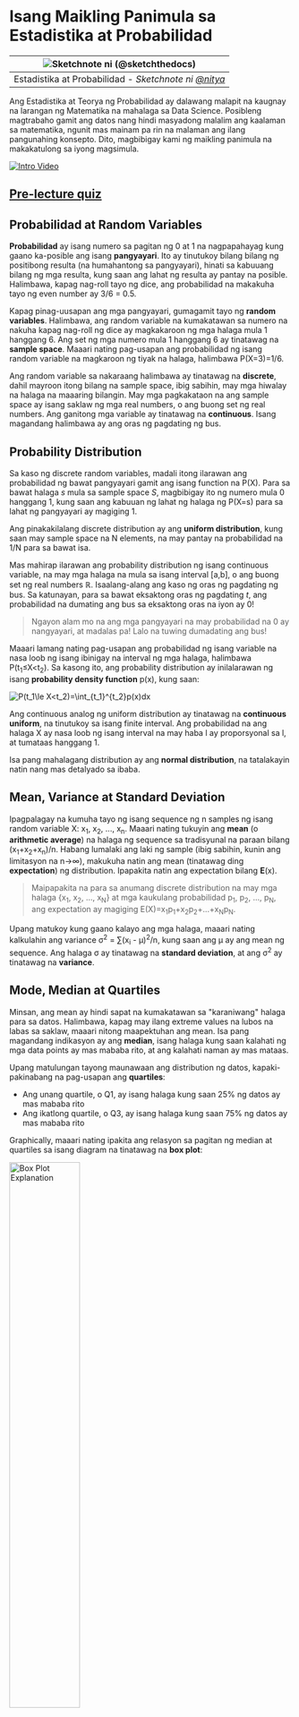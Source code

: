<!--
CO_OP_TRANSLATOR_METADATA:
{
  "original_hash": "ce95884566a74db72572cd51f0cb25ad",
  "translation_date": "2025-09-06T13:56:37+00:00",
  "source_file": "1-Introduction/04-stats-and-probability/README.md",
  "language_code": "tl"
}
-->
# Isang Maikling Panimula sa Estadistika at Probabilidad

|![ Sketchnote ni [(@sketchthedocs)](https://sketchthedocs.dev) ](../../sketchnotes/04-Statistics-Probability.png)|
|:---:|
| Estadistika at Probabilidad - _Sketchnote ni [@nitya](https://twitter.com/nitya)_ |

Ang Estadistika at Teorya ng Probabilidad ay dalawang malapit na kaugnay na larangan ng Matematika na mahalaga sa Data Science. Posibleng magtrabaho gamit ang datos nang hindi masyadong malalim ang kaalaman sa matematika, ngunit mas mainam pa rin na malaman ang ilang pangunahing konsepto. Dito, magbibigay kami ng maikling panimula na makakatulong sa iyong magsimula.

[![Intro Video](../../../../translated_images/video-prob-and-stats.e4282e5efa2f2543400843ed98b1057065c9600cebfc8a728e8931b5702b2ae4.tl.png)](https://youtu.be/Z5Zy85g4Yjw)

## [Pre-lecture quiz](https://ff-quizzes.netlify.app/en/ds/quiz/6)

## Probabilidad at Random Variables

**Probabilidad** ay isang numero sa pagitan ng 0 at 1 na nagpapahayag kung gaano ka-posible ang isang **pangyayari**. Ito ay tinutukoy bilang bilang ng positibong resulta (na humahantong sa pangyayari), hinati sa kabuuang bilang ng mga resulta, kung saan ang lahat ng resulta ay pantay na posible. Halimbawa, kapag nag-roll tayo ng dice, ang probabilidad na makakuha tayo ng even number ay 3/6 = 0.5.

Kapag pinag-uusapan ang mga pangyayari, gumagamit tayo ng **random variables**. Halimbawa, ang random variable na kumakatawan sa numero na nakuha kapag nag-roll ng dice ay magkakaroon ng mga halaga mula 1 hanggang 6. Ang set ng mga numero mula 1 hanggang 6 ay tinatawag na **sample space**. Maaari nating pag-usapan ang probabilidad ng isang random variable na magkaroon ng tiyak na halaga, halimbawa P(X=3)=1/6.

Ang random variable sa nakaraang halimbawa ay tinatawag na **discrete**, dahil mayroon itong bilang na sample space, ibig sabihin, may mga hiwalay na halaga na maaaring bilangin. May mga pagkakataon na ang sample space ay isang saklaw ng mga real numbers, o ang buong set ng real numbers. Ang ganitong mga variable ay tinatawag na **continuous**. Isang magandang halimbawa ay ang oras ng pagdating ng bus.

## Probability Distribution

Sa kaso ng discrete random variables, madali itong ilarawan ang probabilidad ng bawat pangyayari gamit ang isang function na P(X). Para sa bawat halaga *s* mula sa sample space *S*, magbibigay ito ng numero mula 0 hanggang 1, kung saan ang kabuuan ng lahat ng halaga ng P(X=s) para sa lahat ng pangyayari ay magiging 1.

Ang pinakakilalang discrete distribution ay ang **uniform distribution**, kung saan may sample space na N elements, na may pantay na probabilidad na 1/N para sa bawat isa.

Mas mahirap ilarawan ang probability distribution ng isang continuous variable, na may mga halaga na mula sa isang interval [a,b], o ang buong set ng real numbers ℝ. Isaalang-alang ang kaso ng oras ng pagdating ng bus. Sa katunayan, para sa bawat eksaktong oras ng pagdating *t*, ang probabilidad na dumating ang bus sa eksaktong oras na iyon ay 0!

> Ngayon alam mo na ang mga pangyayari na may probabilidad na 0 ay nangyayari, at madalas pa! Lalo na tuwing dumadating ang bus!

Maaari lamang nating pag-usapan ang probabilidad ng isang variable na nasa loob ng isang ibinigay na interval ng mga halaga, halimbawa P(t<sub>1</sub>≤X<t<sub>2</sub>). Sa kasong ito, ang probability distribution ay inilalarawan ng isang **probability density function** p(x), kung saan:

![P(t_1\le X<t_2)=\int_{t_1}^{t_2}p(x)dx](../../../../translated_images/probability-density.a8aad29f17a14afb519b407c7b6edeb9f3f9aa5f69c9e6d9445f604e5f8a2bf7.tl.png)

Ang continuous analog ng uniform distribution ay tinatawag na **continuous uniform**, na tinutukoy sa isang finite interval. Ang probabilidad na ang halaga X ay nasa loob ng isang interval na may haba l ay proporsyonal sa l, at tumataas hanggang 1.

Isa pang mahalagang distribution ay ang **normal distribution**, na tatalakayin natin nang mas detalyado sa ibaba.

## Mean, Variance at Standard Deviation

Ipagpalagay na kumuha tayo ng isang sequence ng n samples ng isang random variable X: x<sub>1</sub>, x<sub>2</sub>, ..., x<sub>n</sub>. Maaari nating tukuyin ang **mean** (o **arithmetic average**) na halaga ng sequence sa tradisyunal na paraan bilang (x<sub>1</sub>+x<sub>2</sub>+x<sub>n</sub>)/n. Habang lumalaki ang laki ng sample (ibig sabihin, kunin ang limitasyon na n→∞), makukuha natin ang mean (tinatawag ding **expectation**) ng distribution. Ipapakita natin ang expectation bilang **E**(x).

> Maipapakita na para sa anumang discrete distribution na may mga halaga {x<sub>1</sub>, x<sub>2</sub>, ..., x<sub>N</sub>} at mga kaukulang probabilidad p<sub>1</sub>, p<sub>2</sub>, ..., p<sub>N</sub>, ang expectation ay magiging E(X)=x<sub>1</sub>p<sub>1</sub>+x<sub>2</sub>p<sub>2</sub>+...+x<sub>N</sub>p<sub>N</sub>.

Upang matukoy kung gaano kalayo ang mga halaga, maaari nating kalkulahin ang variance σ<sup>2</sup> = ∑(x<sub>i</sub> - μ)<sup>2</sup>/n, kung saan ang μ ay ang mean ng sequence. Ang halaga σ ay tinatawag na **standard deviation**, at ang σ<sup>2</sup> ay tinatawag na **variance**.

## Mode, Median at Quartiles

Minsan, ang mean ay hindi sapat na kumakatawan sa "karaniwang" halaga para sa datos. Halimbawa, kapag may ilang extreme values na lubos na labas sa saklaw, maaari nitong maapektuhan ang mean. Isa pang magandang indikasyon ay ang **median**, isang halaga kung saan kalahati ng mga data points ay mas mababa rito, at ang kalahati naman ay mas mataas.

Upang matulungan tayong maunawaan ang distribution ng datos, kapaki-pakinabang na pag-usapan ang **quartiles**:

* Ang unang quartile, o Q1, ay isang halaga kung saan 25% ng datos ay mas mababa rito
* Ang ikatlong quartile, o Q3, ay isang halaga kung saan 75% ng datos ay mas mababa rito

Graphically, maaari nating ipakita ang relasyon sa pagitan ng median at quartiles sa isang diagram na tinatawag na **box plot**:

<img src="images/boxplot_explanation.png" alt="Box Plot Explanation" width="50%">

Dito, kinakalkula rin natin ang **inter-quartile range** IQR=Q3-Q1, at ang tinatawag na **outliers** - mga halaga na nasa labas ng mga hangganan [Q1-1.5*IQR,Q3+1.5*IQR].

Para sa finite distribution na naglalaman ng maliit na bilang ng posibleng mga halaga, ang isang magandang "karaniwang" halaga ay ang madalas na lumalabas, na tinatawag na **mode**. Madalas itong ginagamit sa categorical data, tulad ng mga kulay. Isaalang-alang ang sitwasyon kung saan may dalawang grupo ng tao - ang ilan ay mas gustong pula, at ang iba naman ay mas gustong asul. Kung iko-code natin ang mga kulay sa pamamagitan ng mga numero, ang mean value para sa paboritong kulay ay maaaring nasa orange-green spectrum, na hindi nagpapakita ng aktwal na kagustuhan ng alinmang grupo. Gayunpaman, ang mode ay maaaring isa sa mga kulay, o parehong kulay, kung ang bilang ng mga tao na bumoto para sa kanila ay magkapantay (sa kasong ito tinatawag natin ang sample na **multimodal**).

## Real-world Data

Kapag sinusuri natin ang datos mula sa totoong buhay, madalas na hindi sila random variables sa ganap na kahulugan, sa diwa na hindi tayo nagsasagawa ng mga eksperimento na may hindi tiyak na resulta. Halimbawa, isaalang-alang ang isang koponan ng mga baseball players, at ang kanilang mga datos sa katawan, tulad ng taas, timbang, at edad. Ang mga numerong ito ay hindi eksaktong random, ngunit maaari pa rin nating gamitin ang parehong mga konsepto ng matematika. Halimbawa, ang isang sequence ng mga timbang ng tao ay maaaring ituring na isang sequence ng mga halaga na nakuha mula sa isang random variable. Narito ang sequence ng mga timbang ng aktwal na baseball players mula sa [Major League Baseball](http://mlb.mlb.com/index.jsp), na kinuha mula sa [dataset na ito](http://wiki.stat.ucla.edu/socr/index.php/SOCR_Data_MLB_HeightsWeights) (para sa iyong kaginhawaan, ang unang 20 halaga lamang ang ipinakita):

```
[180.0, 215.0, 210.0, 210.0, 188.0, 176.0, 209.0, 200.0, 231.0, 180.0, 188.0, 180.0, 185.0, 160.0, 180.0, 185.0, 197.0, 189.0, 185.0, 219.0]
```

> **Note**: Upang makita ang halimbawa ng paggamit ng dataset na ito, tingnan ang [kasamang notebook](notebook.ipynb). Mayroon ding ilang mga hamon sa buong aralin, at maaari mong kumpletuhin ang mga ito sa pamamagitan ng pagdaragdag ng ilang code sa notebook na iyon. Kung hindi ka sigurado kung paano mag-operate sa datos, huwag mag-alala - babalikan natin ang paggamit ng datos gamit ang Python sa susunod. Kung hindi mo alam kung paano magpatakbo ng code sa Jupyter Notebook, tingnan ang [artikulong ito](https://soshnikov.com/education/how-to-execute-notebooks-from-github/).

Narito ang box plot na nagpapakita ng mean, median, at quartiles para sa ating datos:

![Weight Box Plot](../../../../translated_images/weight-boxplot.1dbab1c03af26f8a008fff4e17680082c8ab147d6df646cbac440bbf8f5b9c42.tl.png)

Dahil ang ating datos ay naglalaman ng impormasyon tungkol sa iba't ibang **roles** ng player, maaari rin tayong gumawa ng box plot ayon sa role - magbibigay ito sa atin ng ideya kung paano nagkakaiba ang mga halaga ng parameter sa bawat role. Sa pagkakataong ito, isasaalang-alang natin ang taas:

![Box plot by role](../../../../translated_images/boxplot_byrole.036b27a1c3f52d42f66fba2324ec5cde0a1bca6a01a619eeb0ce7cd054b2527b.tl.png)

Ipinapakita ng diagram na ito na, sa karaniwan, ang taas ng mga first basemen ay mas mataas kaysa sa taas ng mga second basemen. Sa susunod na bahagi ng aralin, matututunan natin kung paano mas pormal na masusubok ang hypothesis na ito, at kung paano ipakita na ang ating datos ay statistically significant upang patunayan ito.

> Kapag nagtatrabaho sa totoong datos, ipinapalagay natin na ang lahat ng data points ay mga samples na nakuha mula sa isang probability distribution. Ang assumption na ito ay nagbibigay-daan sa atin na mag-apply ng mga machine learning techniques at bumuo ng mga gumaganang predictive models.

Upang makita kung ano ang distribution ng ating datos, maaari tayong mag-plot ng graph na tinatawag na **histogram**. Ang X-axis ay maglalaman ng bilang ng iba't ibang weight intervals (tinatawag na **bins**), at ang vertical axis ay magpapakita ng bilang ng beses na ang sample ng ating random variable ay nasa loob ng isang ibinigay na interval.

![Histogram of real world data](../../../../translated_images/weight-histogram.bfd00caf7fc30b145b21e862dba7def41c75635d5280de25d840dd7f0b00545e.tl.png)

Mula sa histogram na ito, makikita mo na ang lahat ng mga halaga ay nakasentro sa paligid ng tiyak na mean weight, at habang lumalayo tayo mula sa mean weight - mas kaunti ang mga timbang na may ganitong halaga ang nakikita. Ibig sabihin, napaka-improbable na ang timbang ng isang baseball player ay malayo sa mean weight. Ang variance ng mga timbang ay nagpapakita kung gaano kalaki ang posibilidad na magkaiba ang mga timbang mula sa mean.

> Kung kukunin natin ang mga timbang ng ibang tao, hindi mula sa baseball league, malamang na iba ang distribution. Gayunpaman, ang hugis ng distribution ay mananatiling pareho, ngunit magbabago ang mean at variance. Kaya, kung itetrain natin ang ating model sa mga baseball players, malamang na magbigay ito ng maling resulta kapag ginamit sa mga estudyante ng unibersidad, dahil iba ang underlying distribution.

## Normal Distribution

Ang distribution ng mga timbang na nakita natin sa itaas ay napaka-karaniwan, at maraming sukat mula sa totoong mundo ang sumusunod sa parehong uri ng distribution, ngunit may iba't ibang mean at variance. Ang distribution na ito ay tinatawag na **normal distribution**, at ito ay may mahalagang papel sa estadistika.

Ang paggamit ng normal distribution ay tamang paraan upang makabuo ng random weights ng mga potensyal na baseball players. Kapag alam na natin ang mean weight `mean` at standard deviation `std`, maaari tayong bumuo ng 1000 weight samples sa sumusunod na paraan:
```python
samples = np.random.normal(mean,std,1000)
```

Kung ipo-plot natin ang histogram ng mga nabuong samples, makikita natin ang larawan na halos katulad ng ipinakita sa itaas. At kung dadagdagan natin ang bilang ng samples at ang bilang ng bins, maaari tayong makabuo ng larawan ng normal distribution na mas malapit sa ideal:

![Normal Distribution with mean=0 and std.dev=1](../../../../translated_images/normal-histogram.dfae0d67c202137d552d0015fb87581eca263925e512404f3c12d8885315432e.tl.png)

*Normal Distribution na may mean=0 at std.dev=1*

## Confidence Intervals

Kapag pinag-uusapan natin ang mga timbang ng baseball players, ipinapalagay natin na mayroong tiyak na **random variable W** na tumutugma sa ideal probability distribution ng mga timbang ng lahat ng baseball players (tinatawag na **population**). Ang ating sequence ng mga timbang ay tumutugma sa subset ng lahat ng baseball players na tinatawag nating **sample**. Isang kawili-wiling tanong ay, maaari ba nating malaman ang mga parameter ng distribution ng W, ibig sabihin, mean at variance ng population?

Ang pinakamadaling sagot ay kalkulahin ang mean at variance ng ating sample. Gayunpaman, maaaring mangyari na ang ating random sample ay hindi tumpak na kumakatawan sa buong population. Kaya't makatuwiran na pag-usapan ang **confidence interval**.

> **Confidence interval** ay ang pagtatantiya ng tunay na mean ng population batay sa ating sample, na tumpak sa isang tiyak na probabilidad (o **level of confidence**).

Ipagpalagay na mayroon tayong sample X

1</sub>, ..., X<sub>n</sub> mula sa ating distribusyon. Sa tuwing kukuha tayo ng sample mula sa ating distribusyon, magkakaroon tayo ng iba't ibang mean value μ. Kaya't ang μ ay maituturing na isang random variable. Ang **confidence interval** na may confidence p ay isang pares ng mga halaga (L<sub>p</sub>,R<sub>p</sub>), kung saan **P**(L<sub>p</sub>≤μ≤R<sub>p</sub>) = p, ibig sabihin ang probabilidad na ang nasukat na mean value ay nasa loob ng interval ay katumbas ng p.

Hindi saklaw ng maikling intro na ito ang detalyadong talakayan kung paano kinakalkula ang mga confidence interval. Ang ilang detalye ay matatagpuan [sa Wikipedia](https://en.wikipedia.org/wiki/Confidence_interval). Sa madaling salita, tinutukoy natin ang distribusyon ng computed sample mean kaugnay ng tunay na mean ng populasyon, na tinatawag na **student distribution**.

> **Kawili-wiling Katotohanan**: Ang Student distribution ay ipinangalan sa matematikong si William Sealy Gosset, na naglathala ng kanyang papel sa ilalim ng pseudonym na "Student". Siya ay nagtrabaho sa Guinness brewery, at, ayon sa isa sa mga bersyon, ayaw ng kanyang employer na malaman ng publiko na gumagamit sila ng mga statistical test upang matukoy ang kalidad ng mga raw materials.

Kung nais nating tantiyahin ang mean μ ng ating populasyon na may confidence p, kailangan nating kunin ang *(1-p)/2-th percentile* ng Student distribution A, na maaaring makuha mula sa mga talahanayan, o kalkulahin gamit ang mga built-in na function ng statistical software (hal. Python, R, atbp.). Pagkatapos, ang interval para sa μ ay ibibigay ng X±A*D/√n, kung saan ang X ay ang nakuha na mean ng sample, at ang D ay ang standard deviation.

> **Tandaan**: Hindi rin natin tatalakayin ang mahalagang konsepto ng [degrees of freedom](https://en.wikipedia.org/wiki/Degrees_of_freedom_(statistics)), na mahalaga kaugnay ng Student distribution. Maaari kang sumangguni sa mas kumpletong mga aklat sa statistics upang mas maunawaan ang konseptong ito.

Ang isang halimbawa ng pagkalkula ng confidence interval para sa timbang at taas ay ibinigay sa [kasamang notebook](notebook.ipynb).

| p | Mean ng Timbang |
|-----|-----------|
| 0.85 | 201.73±0.94 |
| 0.90 | 201.73±1.08 |
| 0.95 | 201.73±1.28 |

Pansinin na habang tumataas ang confidence probability, mas lumalawak ang confidence interval.

## Hypothesis Testing 

Sa ating dataset ng mga baseball players, may iba't ibang role ang mga manlalaro, na maaaring ibuod sa ibaba (tingnan ang [kasamang notebook](notebook.ipynb) upang makita kung paano makalkula ang talahanayan na ito):

| Role | Taas | Timbang | Bilang |
|------|--------|--------|-------|
| Catcher | 72.723684 | 204.328947 | 76 |
| Designated_Hitter | 74.222222 | 220.888889 | 18 |
| First_Baseman | 74.000000 | 213.109091 | 55 |
| Outfielder | 73.010309 | 199.113402 | 194 |
| Relief_Pitcher | 74.374603 | 203.517460 | 315 |
| Second_Baseman | 71.362069 | 184.344828 | 58 |
| Shortstop | 71.903846 | 182.923077 | 52 |
| Starting_Pitcher | 74.719457 | 205.163636 | 221 |
| Third_Baseman | 73.044444 | 200.955556 | 45 |

Mapapansin natin na ang mean height ng mga first basemen ay mas mataas kaysa sa mga second basemen. Kaya't maaari tayong matukso na magkonklusyon na **mas matangkad ang mga first basemen kaysa sa mga second basemen**.

> Ang pahayag na ito ay tinatawag na **hypothesis**, dahil hindi natin alam kung ang katotohanan ay talagang totoo o hindi.

Gayunpaman, hindi laging halata kung maaari nating gawin ang konklusyon na ito. Mula sa talakayan sa itaas, alam natin na ang bawat mean ay may kaugnay na confidence interval, at kaya't ang pagkakaiba na ito ay maaaring isang statistical error lamang. Kailangan natin ng mas pormal na paraan upang subukan ang ating hypothesis.

Kalkulahin natin ang confidence intervals nang hiwalay para sa taas ng mga first at second basemen:

| Confidence | First Basemen | Second Basemen |
|------------|---------------|----------------|
| 0.85 | 73.62..74.38 | 71.04..71.69 |
| 0.90 | 73.56..74.44 | 70.99..71.73 |
| 0.95 | 73.47..74.53 | 70.92..71.81 |

Makikita natin na sa anumang confidence level, hindi nag-o-overlap ang mga interval. Pinapatunayan nito ang ating hypothesis na mas matangkad ang mga first basemen kaysa sa mga second basemen.

Mas pormal, ang problemang ating nilulutas ay upang makita kung **pareho ang dalawang probability distributions**, o kahit man lang ay may parehong parameters. Depende sa distribusyon, kailangan nating gumamit ng iba't ibang tests para dito. Kung alam natin na ang ating mga distribusyon ay normal, maaari nating gamitin ang **[Student t-test](https://en.wikipedia.org/wiki/Student%27s_t-test)**.

Sa Student t-test, kinakalkula natin ang tinatawag na **t-value**, na nagpapahiwatig ng pagkakaiba sa pagitan ng mga mean, isinasaalang-alang ang variance. Ipinapakita na ang t-value ay sumusunod sa **student distribution**, na nagbibigay-daan sa atin upang makuha ang threshold value para sa isang ibinigay na confidence level **p** (maaaring kalkulahin, o tingnan sa numerical tables). Pagkatapos, ikukumpara natin ang t-value sa threshold upang aprubahan o tanggihan ang hypothesis.

Sa Python, maaari nating gamitin ang **SciPy** package, na may kasamang `ttest_ind` function (bukod sa maraming iba pang kapaki-pakinabang na statistical functions!). Kinakalkula nito ang t-value para sa atin, at ginagawa rin ang reverse lookup ng confidence p-value, kaya't maaari na lang nating tingnan ang confidence upang gumawa ng konklusyon.

Halimbawa, ang ating paghahambing sa taas ng mga first at second basemen ay nagbibigay sa atin ng mga sumusunod na resulta: 
```python
from scipy.stats import ttest_ind

tval, pval = ttest_ind(df.loc[df['Role']=='First_Baseman',['Height']], df.loc[df['Role']=='Designated_Hitter',['Height']],equal_var=False)
print(f"T-value = {tval[0]:.2f}\nP-value: {pval[0]}")
```
```
T-value = 7.65
P-value: 9.137321189738925e-12
```
Sa ating kaso, ang p-value ay napakababa, na nangangahulugang may malakas na ebidensiya na sumusuporta sa ideya na mas matangkad ang mga first basemen.

Mayroon ding iba't ibang uri ng hypothesis na maaaring gusto nating subukan, halimbawa:
* Upang patunayan na ang isang sample ay sumusunod sa isang distribusyon. Sa ating kaso, ipinapalagay natin na ang mga taas ay normal na distribusyon, ngunit kailangan nito ng pormal na statistical verification.
* Upang patunayan na ang mean value ng isang sample ay tumutugma sa isang paunang natukoy na halaga
* Upang ihambing ang mga mean ng ilang sample (hal. ano ang pagkakaiba sa antas ng kasiyahan sa iba't ibang age groups)

## Law of Large Numbers at Central Limit Theorem

Isa sa mga dahilan kung bakit mahalaga ang normal distribution ay ang tinatawag na **central limit theorem**. Halimbawa, mayroon tayong malaking sample ng independent N values X<sub>1</sub>, ..., X<sub>N</sub>, na kinuha mula sa anumang distribusyon na may mean μ at variance σ<sup>2</sup>. Pagkatapos, para sa sapat na malaking N (sa madaling salita, kapag N→∞), ang mean Σ<sub>i</sub>X<sub>i</sub> ay magiging normal na distribusyon, na may mean μ at variance σ<sup>2</sup>/N.

> Ang isa pang paraan upang maunawaan ang central limit theorem ay ang pagsasabi na anuman ang distribusyon, kapag kinalkula mo ang mean ng kabuuan ng anumang random variable values, magtatapos ka sa normal na distribusyon.

Mula sa central limit theorem, nalalaman din na, kapag N→∞, ang probabilidad na ang sample mean ay maging katumbas ng μ ay nagiging 1. Ito ay kilala bilang **the law of large numbers**.

## Covariance at Correlation

Isa sa mga ginagawa ng Data Science ay ang paghahanap ng relasyon sa pagitan ng data. Sinasabi natin na ang dalawang sequence ay **correlate** kapag nagpapakita sila ng magkatulad na pag-uugali sa parehong oras, hal. sabay silang tumataas/bumababa, o ang isang sequence ay tumataas kapag ang isa ay bumababa, at vice versa. Sa madaling salita, tila may relasyon sa pagitan ng dalawang sequence.

> Ang correlation ay hindi nangangahulugang may causal relationship sa pagitan ng dalawang sequence; minsan ang parehong variable ay maaaring nakadepende sa isang external na sanhi, o maaaring nagkataon lamang na ang dalawang sequence ay nagkakaroon ng correlation. Gayunpaman, ang malakas na mathematical correlation ay isang magandang indikasyon na ang dalawang variable ay may koneksyon.

Matematikal, ang pangunahing konsepto na nagpapakita ng relasyon sa pagitan ng dalawang random variables ay ang **covariance**, na kinakalkula tulad nito: Cov(X,Y) = **E**\[(X-**E**(X))(Y-**E**(Y))\]. Kinakalkula natin ang deviation ng parehong variable mula sa kanilang mean values, at pagkatapos ay ang produkto ng mga deviation na iyon. Kung ang parehong variable ay nagde-deviate nang sabay, ang produkto ay palaging magiging positibo, na magdadagdag sa positibong covariance. Kung ang parehong variable ay nagde-deviate nang hindi sabay (hal. ang isa ay bumababa sa average kapag ang isa ay tumataas sa average), palagi tayong makakakuha ng negatibong numero, na magdadagdag sa negatibong covariance. Kung ang mga deviation ay hindi nakadepende, magdadagdag ang mga ito sa halos zero.

Ang absolute value ng covariance ay hindi nagsasabi ng marami tungkol sa kung gaano kalaki ang correlation, dahil ito ay nakadepende sa magnitude ng aktwal na values. Upang i-normalize ito, maaari nating hatiin ang covariance sa standard deviation ng parehong variable, upang makuha ang **correlation**. Ang maganda dito ay ang correlation ay palaging nasa saklaw ng [-1,1], kung saan ang 1 ay nagpapahiwatig ng malakas na positibong correlation sa pagitan ng values, -1 - malakas na negatibong correlation, at 0 - walang correlation (independent ang mga variable).

**Halimbawa**: Maaari nating kalkulahin ang correlation sa pagitan ng timbang at taas ng mga baseball players mula sa dataset na nabanggit sa itaas:
```python
print(np.corrcoef(weights,heights))
```
Bilang resulta, makakakuha tayo ng **correlation matrix** tulad nito:
```
array([[1.        , 0.52959196],
       [0.52959196, 1.        ]])
```

> Ang correlation matrix C ay maaaring kalkulahin para sa anumang bilang ng input sequences S<sub>1</sub>, ..., S<sub>n</sub>. Ang halaga ng C<sub>ij</sub> ay ang correlation sa pagitan ng S<sub>i</sub> at S<sub>j</sub>, at ang diagonal elements ay palaging 1 (na siyang self-correlation ng S<sub>i</sub>).

Sa ating kaso, ang halaga na 0.53 ay nagpapahiwatig na mayroong correlation sa pagitan ng timbang at taas ng isang tao. Maaari rin tayong gumawa ng scatter plot ng isang value laban sa isa pa upang makita ang relasyon nang biswal:

![Relasyon sa pagitan ng timbang at taas](../../../../translated_images/weight-height-relationship.3f06bde4ca2aba9974182c4ef037ed602acd0fbbbbe2ca91cefd838a9e66bcf9.tl.png)

> Mas maraming halimbawa ng correlation at covariance ang matatagpuan sa [kasamang notebook](notebook.ipynb).

## Konklusyon

Sa seksyong ito, natutunan natin:

* ang mga pangunahing statistical properties ng data, tulad ng mean, variance, mode, at quartiles
* iba't ibang distribusyon ng random variables, kabilang ang normal distribution
* kung paano hanapin ang correlation sa pagitan ng iba't ibang properties
* kung paano gamitin ang maayos na apparatus ng math at statistics upang patunayan ang ilang hypotheses
* kung paano kalkulahin ang confidence intervals para sa random variable gamit ang data sample

Bagama't hindi ito kumpletong listahan ng mga paksa na umiiral sa probability at statistics, sapat na ito upang bigyan ka ng magandang simula sa kursong ito.

## 🚀 Hamon

Gamitin ang sample code sa notebook upang subukan ang iba pang hypothesis na: 
1. Mas matanda ang mga first basemen kaysa sa mga second basemen
2. Mas matangkad ang mga first basemen kaysa sa mga third basemen
3. Mas matangkad ang mga shortstops kaysa sa mga second basemen

## [Post-lecture quiz](https://ff-quizzes.netlify.app/en/ds/quiz/7)

## Review at Pag-aaral sa Sarili

Ang probability at statistics ay napakalawak na paksa na nararapat sa sarili nitong kurso. Kung interesado kang mas lumalim sa teorya, maaaring gusto mong magpatuloy sa pagbabasa ng ilan sa mga sumusunod na aklat:

1. [Carlos Fernandez-Granda](https://cims.nyu.edu/~cfgranda/) mula sa New York University ay may mahusay na lecture notes [Probability and Statistics for Data Science](https://cims.nyu.edu/~cfgranda/pages/stuff/probability_stats_for_DS.pdf) (available online)
1. [Peter and Andrew Bruce. Practical Statistics for Data Scientists.](https://www.oreilly.com/library/view/practical-statistics-for/9781491952955/) [[sample code in R](https://github.com/andrewgbruce/statistics-for-data-scientists)]. 
1. [James D. Miller. Statistics for Data Science](https://www.packtpub.com/product/statistics-for-data-science/9781788290678) [[sample code in R](https://github.com/PacktPublishing/Statistics-for-Data-Science)]

## Assignment

[Small Diabetes Study](assignment.md)

## Credits

Ang araling ito ay isinulat nang may ♥️ ni [Dmitry Soshnikov](http://soshnikov.com)

---

**Paunawa**:  
Ang dokumentong ito ay isinalin gamit ang AI translation service na [Co-op Translator](https://github.com/Azure/co-op-translator). Bagama't sinisikap naming maging tumpak, tandaan na ang mga awtomatikong pagsasalin ay maaaring maglaman ng mga pagkakamali o hindi pagkakatugma. Ang orihinal na dokumento sa kanyang katutubong wika ang dapat ituring na opisyal na sanggunian. Para sa mahalagang impormasyon, inirerekomenda ang propesyonal na pagsasalin ng tao. Hindi kami mananagot sa anumang hindi pagkakaunawaan o maling interpretasyon na maaaring magmula sa paggamit ng pagsasaling ito.